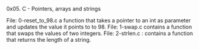 0x05. C - Pointers, arrays and strings

File: 0-reset_to_98.c  a function that takes a pointer to an int as parameter and updates the value it points to to 98.
File: 1-swap.c contains  a function that swaps the values of two integers.
File: 2-strlen.c : contains a function that returns the length of a string.
